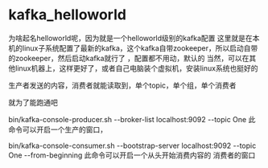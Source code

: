 # kafka_helloworld

为啥起名helloworld呢，因为就是一个helloworld级别的kafka配置
这里就是在本机的linux子系统配置了最新的kafka，这个kafka自带zookeeper，所以启动自带的zookeeper，然后启动kafka就行了 ，配置都不用动，默认的
当然，可以在其他linux机器上，这样更好了，或者自己电脑装个虚拟机，安装linux系统也挺好的

生产者发送的内容，消费者就能读取到，单个topic，单个组，单个消费者

就为了能跑通吧

bin/kafka-console-producer.sh --broker-list localhost:9092 --topic One
此命令可以开启一个生产的窗口，

bin/kafka-console-consumer.sh --bootstrap-server localhost:9092 --topic One --from-beginning
此命令可以开启一个从头开始消费内容的 消费者的窗口
